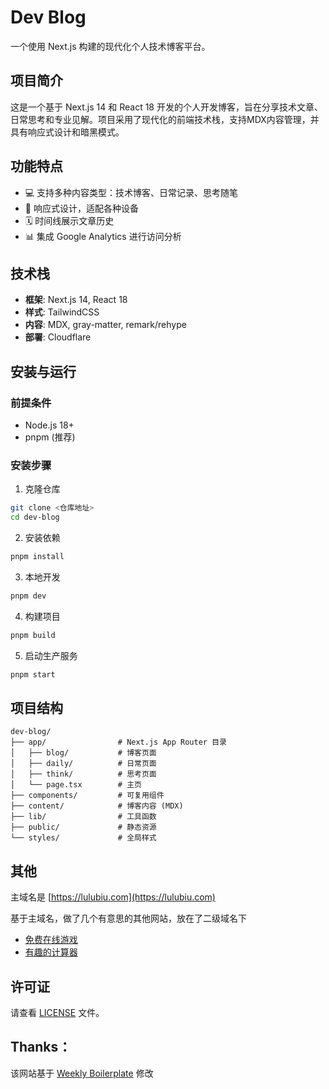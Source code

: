 # Dev Blog

一个使用 Next.js 构建的现代化个人技术博客平台。

## 项目简介

这是一个基于 Next.js 14 和 React 18 开发的个人开发博客，旨在分享技术文章、日常思考和专业见解。项目采用了现代化的前端技术栈，支持MDX内容管理，并具有响应式设计和暗黑模式。

## 功能特点

- 💻 支持多种内容类型：技术博客、日常记录、思考随笔
- 📱 响应式设计，适配各种设备
- 🗓️ 时间线展示文章历史
- 📊 集成 Google Analytics 进行访问分析

## 技术栈

- **框架**: Next.js 14, React 18
- **样式**: TailwindCSS
- **内容**: MDX, gray-matter, remark/rehype
- **部署**: Cloudflare

## 安装与运行

### 前提条件

- Node.js 18+ 
- pnpm (推荐)

### 安装步骤

1. 克隆仓库
```bash
git clone <仓库地址>
cd dev-blog
```

2. 安装依赖
```bash
pnpm install
```

3. 本地开发
```bash
pnpm dev
```

4. 构建项目
```bash
pnpm build
```

5. 启动生产服务
```bash
pnpm start
```

## 项目结构

```
dev-blog/
├── app/                # Next.js App Router 目录
│   ├── blog/           # 博客页面
│   ├── daily/          # 日常页面
│   ├── think/          # 思考页面
│   └── page.tsx        # 主页
├── components/         # 可复用组件
├── content/            # 博客内容 (MDX)
├── lib/                # 工具函数
├── public/             # 静态资源
└── styles/             # 全局样式
```

## 其他

主域名是 [https://lulubiu.com](https://lulubiu.com)

基于主域名，做了几个有意思的其他网站，放在了二级域名下
- [免费在线游戏](https://game.lulubiu.com)
- [有趣的计算器](https://calculator.lulubiu.com)

## 许可证

请查看 [LICENSE](LICENSE) 文件。

## Thanks：

该网站基于 [Weekly Boilerplate](https://github.com/weijunext/weekly-boilerplate) 修改